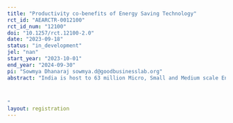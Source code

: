 ```yaml
---
title: "Productivity co-benefits of Energy Saving Technology"
rct_id: "AEARCTR-0012100"
rct_id_num: "12100"
doi: "10.1257/rct.12100-2.0"
date: "2023-09-18"
status: "in_development"
jel: "nan"
start_year: "2023-10-01"
end_year: "2024-09-30"
pi: "Sowmya Dhanaraj sowmya.d@goodbusinesslab.org"
abstract: "India is host to 63 million Micro, Small and Medium scale Enterprises (MSMEs), contributing to a large share of employment, industrial output as well as high volume of emissions per unit of output. Therefore, adoption of energy efficient (EE) technologies by MSMEs is crucial in improving not only their competitiveness through cost reduction but also worker wellbeing and productivity through improvements in the work environment. Enterprise owners most often do not internalize the benefits of the latter; like productivity gains due to reduction in exposure of workers to heat, pollution etc. Lack of information, financing options, skilled technical personnel, poor management practices etc. are some of the important barriers faced by MSMEs. Our proposed work seeks to address information gaps in the adoption of EE technologies which are cost-effective as well as have productivity co-benefits through impacts on the workforce. This is vital for reducing fossil fuels energy consumption, greenhouse gas emission and co-pollutants in air and their harmful effects on the workforce.

"
layout: registration
---
```



